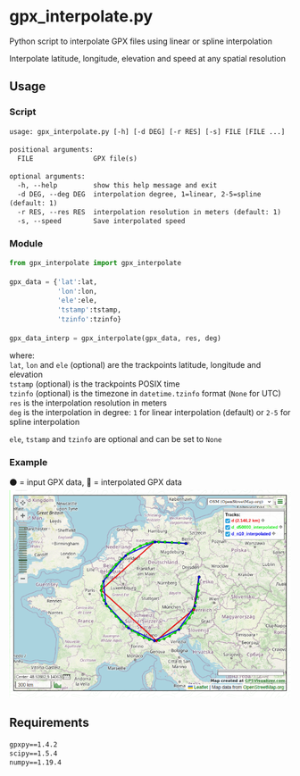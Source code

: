 # gpx_interpolate.py

Python script to interpolate GPX files using linear or spline interpolation

Interpolate latitude, longitude, elevation and speed at any spatial resolution

## Usage

### Script
```
usage: gpx_interpolate.py [-h] [-d DEG] [-r RES] [-s] FILE [FILE ...]

positional arguments:
  FILE               GPX file(s)

optional arguments:
  -h, --help         show this help message and exit
  -d DEG, --deg DEG  interpolation degree, 1=linear, 2-5=spline (default: 1)
  -r RES, --res RES  interpolation resolution in meters (default: 1)
  -s, --speed        Save interpolated speed
```

### Module
```python
from gpx_interpolate import gpx_interpolate

gpx_data = {'lat':lat,
            'lon':lon,
            'ele':ele,
            'tstamp':tstamp,
            'tzinfo':tzinfo}

gpx_data_interp = gpx_interpolate(gpx_data, res, deg)
```

where:  
`lat`, `lon` and `ele` (optional) are the trackpoints latitude, longitude and elevation  
`tstamp` (optional) is the trackpoints POSIX time  
`tzinfo` (optional) is the timezone in `datetime.tzinfo` format (`None` for UTC)  
`res` is the interpolation resolution in meters  
`deg` is the interpolation in degree: `1` for linear interpolation (default) or `2-5` for spline interpolation  

`ele`, `tstamp` and `tzinfo` are optional and can be set to `None`

### Example
:black_circle: = input GPX data, :red_circle: = interpolated GPX data  
![plot.png](plot.png)

## Requirements
```
gpxpy==1.4.2
scipy==1.5.4
numpy==1.19.4
```
